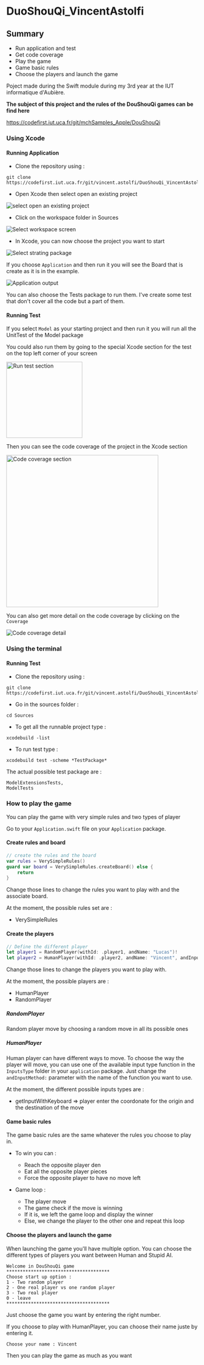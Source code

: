 # DuoShouQi_VincentAstolfi

## Summary 

- Run application and test
- Get code coverage
- Play the game
- Game basic rules
- Choose the players and launch the game

Poject made during the Swift module during my 3rd year at the IUT informatique d'Aubière.

**The subject of this project and the rules of the DouShouQi games can be find here**

https://codefirst.iut.uca.fr/git/mchSamples_Apple/DouShouQi

### Using Xcode

#### Running Application 

- Clone the repository using : 
```shell
git clone https://codefirst.iut.uca.fr/git/vincent.astolfi/DuoShouQi_VincentAstolfi.git
```

- Open Xcode then select open an existing project

<img src="images/select_open_project_screen.png" alt="select open an existing project" width="auto" height="auto">

- Click on the workspace folder in Sources

<img src="images/select_workspace_screen.png" alt="Select workspace screen" width="auto" height="auto">

- In Xcode, you can now choose the project you want to start

<img src="images/select_package_screen.png" alt="Select strating package" width="auto" height="auto">

If you choose `Application` and then run it you will see the Board that is create as it is in the example. 

<img src="images/output_screen.png" alt="Application output" width="auto" height="auto">

You can also choose the Tests package to run them. I've create some test that don't cover all the code but a part of them.

#### Running Test

If you select `Model` as your starting project and then run it you will run all the UnitTest of the Model package

You could also run them by going to the special Xcode section for the test on the top left corner of your screen

<img src="images/run_test_section.png" alt="Run test section" width="200" height="auto">

Then you can see the code coverage of the project in the Xcode section

<img src="images/code_coverage_section.png" alt="Code coverage section" widht="200" height="400">

You can also get more detail on the code coverage by clicking on the `Coverage`

<img src="images/code_coverage_detail.png" alt="Code coverage detail" height="auto" width="auto">

### Using the terminal

#### Running Test

- Clone the repository using : 
```shell
git clone https://codefirst.iut.uca.fr/git/vincent.astolfi/DuoShouQi_VincentAstolfi.git
```

- Go in the sources folder :

```shell
cd Sources
```

- To get all the runnable project type :

```shell
xcodebuild -list
```

- To run test type :

```shell
xcodebuild test -scheme *TestPackage*
```

The actual possible test package are :

    ModelExtensionsTests,
    ModelTests

### How to play the game

You can play the game with very simple rules and two types of player

Go to your `Application.swift` file on your `Application` package.

#### Create rules and board

```swift
// create the rules and the board
var rules = VerySimpleRules()
guard var board = VerySimpleRules.createBoard() else {
    return
}
```

Change those lines to change the rules you want to play with and the associate board.

At the moment, the possible rules set are :
- VerySimpleRules

#### Create the players 

```swift
// Define the different player
let player1 = RandomPlayer(withId: .player1, andName: "Lucas")!
let player2 = HumanPlayer(withId: .player2, andName: "Vincent", andInputMethod: (getInputWithKeyboard))!
```

Change those lines to change the players you want to play with.

At the moment, the possible players are :
- HumanPlayer
- RandomPlayer

##### RandomPlayer

Random player move by choosing a random move in all its possible ones

##### HumanPlayer

Human player can have different ways to move. To choose the way the player will move, you can use one of the available input type function in the `InputsType` folder in your `application` package. Just change the `andInputMethod:` parameter with the name of the function you want to use.

At the moment, the different possible inputs types are :
- getInputWithKeyboard => player enter the coordonate for the origin and the destination of the move

#### Game basic rules

The game basic rules are the same whatever the rules you choose to play in.

- To win you can : 
     - Reach the opposite player den
     - Eat all the opposite player pieces
     - Force the opposite player to have no move left

- Game loop :
     - The player move
     - The game check if the move is winning
     - If it is, we left the game loop and display the winner
     - Else, we change the player to the other one and repeat this loop

#### Choose the players and launch the game

When launching the game you'll have multiple option.
You can choose the different types of players you want between Human and Stupid AI.

    Welcome in DouShouQi game
    **************************************
    Choose start up option : 
    1 - Two random player
    2 - One real player vs one random player
    3 - Two real player
    0 - leave
    **************************************

Just choose the game you want by entering the right number.

If you choose to play with HumanPlayer, you can choose their name juste by entering it.

    Choose your name : Vincent

Then you can play the game as much as you want